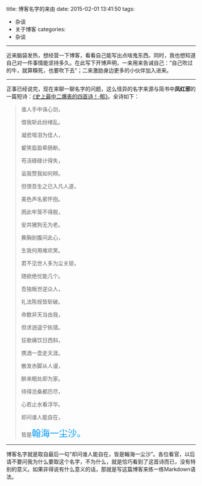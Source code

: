 title: 博客名字的来由
date: 2015-02-01 13:41:50
tags:
- 杂谈
- 关于博客
categories:
- 杂谈
---


近来脑袋发热，想经营一下博客，看看自己能写出点啥鬼东西。同时，我也想知道自己对一件事情能坚持多久。在此写下开博声明，一来用来告诫自己：“自己吹过的牛，就算糗死，也要吹下去”；二来激励身边更多的小伙伴加入进来。

<!--more-->

---

正事已经说完，现在来聊一聊名字的问题，这么怪异的名字来源与简书中**凤红邪**的一篇短诗：[《史上最中二爆表的四首诗！·郁》](http://www.jianshu.com/p/cc326f492bff)。全诗如下：
>谁人手中诛心剑，
>
>借我斩此纷绪乱。
>
>凝悲噎泪为佳人，
>
>颦笑盈盈牵肠断。
>
>苟活碌碌计得失，
>
>诟我赞我如何辨。
>
>但恨吾生之已入凡人道，
>
>美色声名萦怀抱。
>
>困此牢笼不得脱，
>
>安共猪狗无为老。
>
>撕胸剖腹问此心，
>
>生我何用难欢笑。
>
>君不见世人多为尘关锁，
>
>随欲绝忧能几个。
>
>吾独叛世逆众人，
>
>礼法陈规皆斩破。
>
>命数非天当由我，
>
>但求逍遥宁执错。
>
>狂歌痛饮日西斜，
>
>携酒一壶走天涯。
>
>散发赤脚从人谩，
>
>醉来眠处即为家。
>
>待得沧桑都历尽，
>
>心若止水看浮华。
>
>却问谁人能自在，
>
>皆是<font color=#0099ff size=5 face="黑体">翰海一尘沙。</font>

---
博客名字就是取自最后一句“却问谁人能自在，皆是翰海一尘沙”。各位看官，以后请不要问我为什么要取这个名字，不为什么，就是恰巧看到了这首诗而已，没有特别的意义。如果非得说有什么意义的话，那就是写这篇博客来练一练Markdown语法。